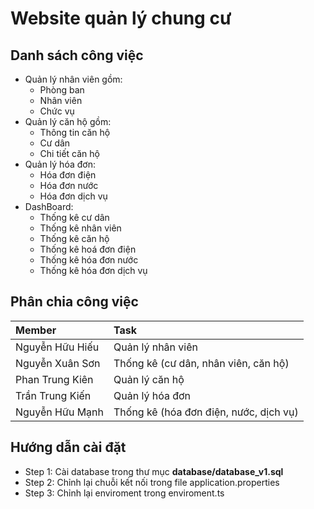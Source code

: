 # Website quản lý chung cư

## Danh sách công việc

-	Quản lý nhân viên gồm:
    -	Phòng ban
    -	Nhân viên
    -	Chức vụ
-	Quản lý căn hộ gồm:
    -	Thông tin căn hộ
    -	Cư dân
    -	Chi tiết căn hộ
-	Quản lý hóa đơn:
    -	Hóa đơn điện
    -	Hóa đơn nước
    -	Hóa đơn dịch vụ
-	DashBoard: 
    -	Thống kê cư dân
    -	Thống kê nhân viên
    -	Thống kê căn hộ
    -	Thống kê hoá đơn điện
    -	Thống kê hóa đơn nước
    -	Thống kê hóa đơn dịch vụ

## Phân chia công việc

| Member          | Task                                   |
|:----------------|:---------------------------------------|
| Nguyễn Hữu Hiếu | Quản lý nhân viên                      |
| Nguyễn Xuân Sơn | Thống kê (cư dân, nhân viên, căn hộ)   |
| Phan Trung Kiên | Quản lý căn hộ                         |
| Trần Trung Kiến | Quản lý hóa đơn                        |
| Nguyễn Hữu Mạnh | Thống kê (hóa đơn điện, nước, dịch vụ) |

## Hướng dẫn cài đặt
- Step 1: Cài database trong thư mục __database/database_v1.sql__
- Step 2: Chỉnh lại chuỗi kết nối trong file application.properties
- Step 3: Chỉnh lại enviroment trong enviroment.ts